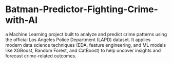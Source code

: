 # Batman-Predictor-Fighting-Crime-with-AI
a Machine Learning project built to analyze and predict crime patterns using the official Los Angeles Police Department (LAPD) dataset. It applies modern data science techniques (EDA, feature engineering, and ML models like XGBoost, Random Forest, and CatBoost) to help uncover insights and forecast crime-related outcomes.
